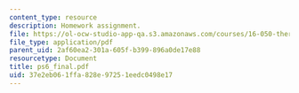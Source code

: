 ```yaml
---
content_type: resource
description: Homework assignment.
file: https://ol-ocw-studio-app-qa.s3.amazonaws.com/courses/16-050-thermal-energy-fall-2002/37e2eb061ffa828e97251eedc0498e17_ps6_final.pdf
file_type: application/pdf
parent_uid: 2af60ea2-301a-605f-b399-896a0de17e88
resourcetype: Document
title: ps6_final.pdf
uid: 37e2eb06-1ffa-828e-9725-1eedc0498e17
---
```

